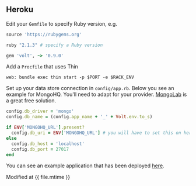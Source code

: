 ## Heroku

Edit your ```Gemfile``` to specify Ruby version, e.g.

```ruby
source 'https://rubygems.org'

ruby "2.1.3" # specify a Ruby version

gem 'volt', ~> '0.9.0'
```

Add a ```Procfile``` that uses Thin

    web: bundle exec thin start -p $PORT -e $RACK_ENV

Set up your data store connection in ```config/app.rb```.
Below you see an example for MongoHQ. You'll need to adapt for your provider.
[MongoLab](http://www.mongolab.com) is a great free solution.

```ruby
config.db_driver = 'mongo'
config.db_name = (config.app_name + '_' + Volt.env.to_s)

if ENV['MONGOHQ_URL'].present?
  config.db_uri = ENV['MONGOHQ_URL'] # you will have to set this on heroku
else
  config.db_host = 'localhost'
  config.db_port = 27017
end
```

You can see an example application that has been deployed [here](https://murmuring-hollows-3078.herokuapp.com/about).


Modified at {{ file.mtime }}
